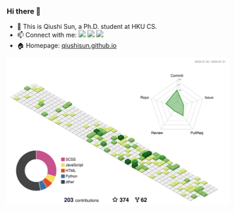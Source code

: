 ### Hi there 👋

<!-- ![](https://komarev.com/ghpvc/?username=QiushiSun) -->
- 🐹 This is Qiushi Sun, a Ph.D. student at HKU CS.
- 📫 Connect with me: <a href = "qiushisun@u.nus.edu"><img src="https://img.shields.io/badge/-qiushisun@u.nus.edu-red?style=flat&logo=gmail&logoColor=white" target="_blank"></a> 
<a href = "https://twitter.com/qiushi_sun"><img src="https://img.shields.io/badge/-Twitter @qiushi_sun-%234a99e9?style=flat&logo=twitter&logoColor=white" target="_blank"></a>
<a href = "https://www.zhihu.com/people/fleet-beacon/posts"><img src="https://img.shields.io/badge/-%E7%9F%A5%E4%B9%8E-%232f6be0" target="_blank"></a>
- 🏠 Homepage: [qiushisun.github.io](https://qiushisun.github.io/)

<!--
**QiushiSun/QiushiSun** is a ✨ _special_ ✨ repository because its `README.md` (this file) appears on your GitHub profile.

Here are some ideas to get you started:

- 🔭 I’m currently working on ...
- 🌱 I’m currently learning ...
- 👯 I’m looking to collaborate on ...
- 🤔 I’m looking for help with ...
- 💬 Ask me about ...
- 📫 How to reach me: ...
- 😄 Pronouns: ...
- ⚡ Fun fact: ...
-->



<!-- [![Qiushi's github stats](https://github-readme-stats.vercel.app/api?username=QiushiSun)](https://github.com/anuraghazra/github-readme-stats) -->

![](./profile-3d-contrib/profile-green-animate.svg)


